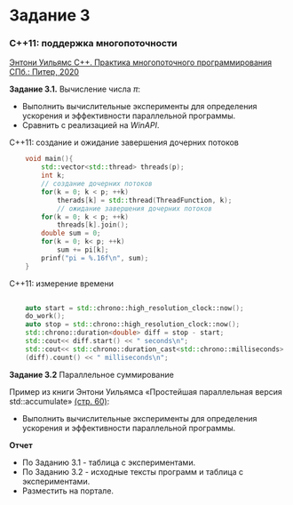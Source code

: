 # Задание 3

### C++11: поддержка многопоточности

[Энтони Уильямс С++. Практика многопоточного программирования СПб.: Питер, 2020
](/theory.pdf)

__Задание 3.1.__ Вычисление числа $\pi$:
+ Выполнить вычислительные эксперименты для определения ускорения и эффективности параллельной программы.
+ Сравнить с реализацией на *WinAPI*.

C++11: создание и ожидание завершения дочерних потоков
`````C++
    void main(){
        std::vector<std::thread> threads(p);
        int k;
        // создание дочерних потоков
        for(k = 0; k < p; ++k)
            therads[k] = std::thread(ThreadFunction, k);
            // ожидание завершения дочерних потоков
        for(k = 0; k < p; ++k)
            threads[k].join();
        double sum = 0;
        for(k = 0; k< p; ++k)
            sum += pi[k];
        prinf("pi = %.16f\n", sum);
    }
`````
C++11: измерение времени
`````C++
    
    auto start = std::chrono::high_resolution_clock::now();
    do_work();
    auto stop = std::chrono::high_resolution_clock::now();
    std::chrono::duration<double> diff = stop - start;
    std::cout<< diff.start() << " seconds\n";
    std::cout<< std::chrono::duration_cast<std::chrono::milliseconds>
    (diff).count() << " milliseconds\n";
`````
__Задание 3.2__ Параллельное суммирование

Пример из книги Энтони Уильямса «Простейшая параллельная версия 
std::accumulate» [(стр. 60)](/theory.pdf):
+ Выполнить вычислительные эксперименты для определения ускорения и эффективности параллельной программы.

__Отчет__
+ По Заданию 3.1 - таблица с экспериментами.
+ По Заданию 3.2 - исходные тексты программ и таблица с экспериментами.
+ Разместить на портале.